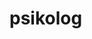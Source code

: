 <!-- generated by markdown-notes-tree -->

# psikolog

<!-- optional markdown-notes-tree directory description starts here -->

<!-- optional markdown-notes-tree directory description ends here -->


